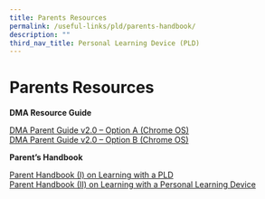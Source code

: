 ```yaml
---
title: Parents Resources
permalink: /useful-links/pld/parents-handbook/
description: ""
third_nav_title: Personal Learning Device (PLD)
---
```

# Parents Resources
**DMA Resource Guide**

[DMA Parent Guide v2.0 – Option A (Chrome OS)](https://tanjongkatongsec.moe.edu.sg/wp-content/uploads/2021/10/e-DMA-Parent-Guide-v2.0-Option-A-Chrome-OS.pdf)  
[DMA Parent Guide v2.0 – Option B (Chrome OS)](https://tanjongkatongsec.moe.edu.sg/wp-content/uploads/2021/10/f-DMA-Parent-Guide-v2.0-Option-B-Chrome-OS.pdf)

**Parent’s Handbook**

[Parent Handbook (I) on Learning with a PLD](https://tanjongkatongsec.moe.edu.sg/wp-content/uploads/2021/07/Parent-Handbook-I-on-Learning-with-a-PLD.pdf)  
[Parent Handbook (II) on Learning with a Personal Learning Device](https://tanjongkatongsec.moe.edu.sg/wp-content/uploads/2021/07/Parent-Handbook-II-on-Learning-with-a-Personal-Learning-Device.pdf)